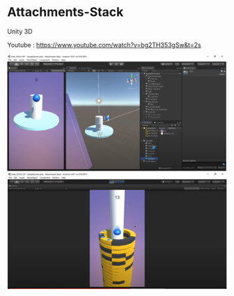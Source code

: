 # Attachments-Stack
Unity 3D

Youtube : https://www.youtube.com/watch?v=bg2TH353gSw&t=2s

<img src="Capture.PNG">
<br>
<img src="Capture2.PNG">
